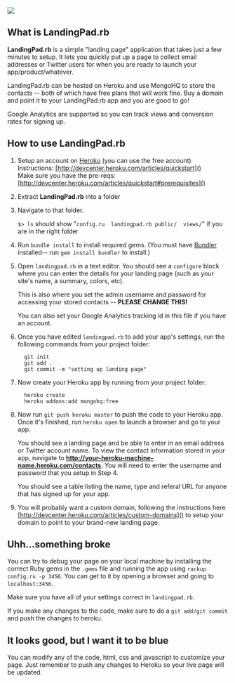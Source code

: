 ![](http://i.imgur.com/w3hXT.png)

What is LandingPad.rb
----
**LandingPad.rb** is a simple "landing page" application that takes just a few minutes to setup. It lets you quickly put up a page to collect email addresses or Twitter users for when you are ready to launch your app/product/whatever.

LandingPad.rb can be hosted on Heroku and use MongoHQ to store the contacts -- both of which have free plans that will work fine. Buy a domain and point it to your LandingPad.rb app and you are good to go!

Google Analytics are supported so you can track views and conversion rates for signing up.

How to use LandingPad.rb
----
1. Setup an account on [Heroku](heroku.com) (you can use the free account)  
Instructions: [http://devcenter.heroku.com/articles/quickstart]()  
Make sure you have the pre-reqs: [http://devcenter.heroku.com/articles/quickstart#prerequisites]()  

1. Extract **LandingPad.rb** into a folder

1. Navigate to that folder.

	`$> ls` should show "`config.ru  landingpad.rb public/  views/`" if you are in the right folder

1. Run `bundle install` to install required gems.  (You must have [Bundler](http://gembundler.com/) installed-- run `gem install bundler` to install.)

1. Open `landingpad.rb` in a text editor.  You should see a `configure` block where you can enter the details for your landing page (such as your site's name, a summary, colors, etc).

	This is also where you set the admin username and password for accessing your stored contacts -- **PLEASE CHANGE THIS!**

	You can also set your Google Analytics tracking id in this file if you have an account.

1. Once you have edited `landingpad.rb` to add your app's settings, run the following commands from your project folder:

         git init
         git add .
         git commit -m "setting up landing page"

1. Now create your Heroku app by running from your project folder:

         heroku create
         heroku addons:add mongohq:free

1. Now run `git push heroku master` to push the code to your Heroku app.  Once it's finished, run `heroku open` to launch a browser and go to your app.  

	You should see a landing page and be able to enter in an email address or Twitter account name.  To view the contact information stored in your app, navigate to **http://your-heroku-machine-name.heroku.com/contacts**.  You will need to enter the username and password that you setup in Step 4.  

	You should see a table listing the name, type and referal URL for anyone that has signed up for your app.

1.  You will probably want a custom domain, following the instructions here [http://devcenter.heroku.com/articles/custom-domains]() to setup your domain to point to your brand-new landing page.

Uhh...something broke
----
You can try to debug your page on your local machine by installing the correct Ruby gems in the `.gems` file and running the app using `rackup config.ru -p 3456`.  You can get to it by opening a browser and going to `localhost:3456`.  

Make sure you have all of your settings correct in `landingpad.rb`.

If you make any changes to the code, make sure to do a `git add/git commit` and push the changes to heroku.

It looks good, but I want it to be blue
---
You can modify any of the code, html, css and javascript to customize your page.  Just remember to push any changes to Heroku so your live page will be updated.
         


